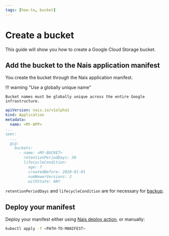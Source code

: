 ```yaml
---
tags: [how-to, bucket]
---
```


# Create a bucket

This guide will show you how to create a Google Cloud Storage bucket.

## Add the bucket to the Nais application manifest

You create the bucket through the Nais application manifest.

!!! warning "Use a globally unique name"

    Bucket names must be globally unique across the entire Google infrastructure.

```yaml
apiVersion: nais.io/v1alpha1
kind: Application
metadata:
  name: <MY-APP>
...
spec:
  ...
  gcp:
    buckets:
      - name: <MY-BUCKET>
        retentionPeriodDays: 30
        lifecycleCondition:
          age: 7
          createdBefore: 2020-01-01
          numNewerVersions: 2
          withState: ANY
```

`retentionPeriodDays` and `lifecycleCondition` are for necessary for [backup](../reference/README.md).

## Deploy your manifest

Deploy your manifest either using [Nais deploy action](../../../build/how-to/build-and-deploy.md), or manually:

```bash
kubectl apply -f <PATH-TO-MANIFEST>
```

